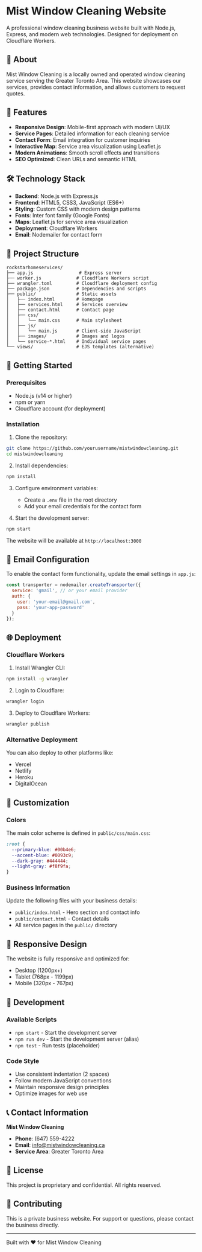 # Mist Window Cleaning Website

A professional window cleaning business website built with Node.js, Express, and modern web technologies. Designed for deployment on Cloudflare Workers.

## 🏢 About

Mist Window Cleaning is a locally owned and operated window cleaning service serving the Greater Toronto Area. This website showcases our services, provides contact information, and allows customers to request quotes.

## 🚀 Features

- **Responsive Design**: Mobile-first approach with modern UI/UX
- **Service Pages**: Detailed information for each cleaning service
- **Contact Form**: Email integration for customer inquiries
- **Interactive Map**: Service area visualization using Leaflet.js
- **Modern Animations**: Smooth scroll effects and transitions
- **SEO Optimized**: Clean URLs and semantic HTML

## 🛠️ Technology Stack

- **Backend**: Node.js with Express.js
- **Frontend**: HTML5, CSS3, JavaScript (ES6+)
- **Styling**: Custom CSS with modern design patterns
- **Fonts**: Inter font family (Google Fonts)
- **Maps**: Leaflet.js for service area visualization
- **Deployment**: Cloudflare Workers
- **Email**: Nodemailer for contact form

## 📁 Project Structure

```
rockstarhomeservices/
├── app.js                 # Express server
├── worker.js             # Cloudflare Workers script
├── wrangler.toml         # Cloudflare deployment config
├── package.json          # Dependencies and scripts
├── public/               # Static assets
│   ├── index.html        # Homepage
│   ├── services.html     # Services overview
│   ├── contact.html      # Contact page
│   ├── css/
│   │   └── main.css      # Main stylesheet
│   ├── js/
│   │   └── main.js       # Client-side JavaScript
│   ├── images/           # Images and logos
│   └── service-*.html    # Individual service pages
└── views/                # EJS templates (alternative)
```

## 🚀 Getting Started

### Prerequisites

- Node.js (v14 or higher)
- npm or yarn
- Cloudflare account (for deployment)

### Installation

1. Clone the repository:
```bash
git clone https://github.com/yourusername/mistwindowcleaning.git
cd mistwindowcleaning
```

2. Install dependencies:
```bash
npm install
```

3. Configure environment variables:
   - Create a `.env` file in the root directory
   - Add your email credentials for the contact form

4. Start the development server:
```bash
npm start
```

The website will be available at `http://localhost:3000`

## 📧 Email Configuration

To enable the contact form functionality, update the email settings in `app.js`:

```javascript
const transporter = nodemailer.createTransporter({
  service: 'gmail', // or your email provider
  auth: {
    user: 'your-email@gmail.com',
    pass: 'your-app-password'
  }
});
```

## 🌐 Deployment

### Cloudflare Workers

1. Install Wrangler CLI:
```bash
npm install -g wrangler
```

2. Login to Cloudflare:
```bash
wrangler login
```

3. Deploy to Cloudflare Workers:
```bash
wrangler publish
```

### Alternative Deployment

You can also deploy to other platforms like:
- Vercel
- Netlify
- Heroku
- DigitalOcean

## 🎨 Customization

### Colors
The main color scheme is defined in `public/css/main.css`:
```css
:root {
  --primary-blue: #00b4e6;
  --accent-blue: #0093c9;
  --dark-gray: #444444;
  --light-gray: #f8f9fa;
}
```

### Business Information
Update the following files with your business details:
- `public/index.html` - Hero section and contact info
- `public/contact.html` - Contact details
- All service pages in the `public/` directory

## 📱 Responsive Design

The website is fully responsive and optimized for:
- Desktop (1200px+)
- Tablet (768px - 1199px)
- Mobile (320px - 767px)

## 🔧 Development

### Available Scripts

- `npm start` - Start the development server
- `npm run dev` - Start the development server (alias)
- `npm test` - Run tests (placeholder)

### Code Style

- Use consistent indentation (2 spaces)
- Follow modern JavaScript conventions
- Maintain responsive design principles
- Optimize images for web use

## 📞 Contact Information

**Mist Window Cleaning**
- **Phone**: (647) 559-4222
- **Email**: info@mistwindowcleaning.ca
- **Service Area**: Greater Toronto Area

## 📄 License

This project is proprietary and confidential. All rights reserved.

## 🤝 Contributing

This is a private business website. For support or questions, please contact the business directly.

---

Built with ❤️ for Mist Window Cleaning 